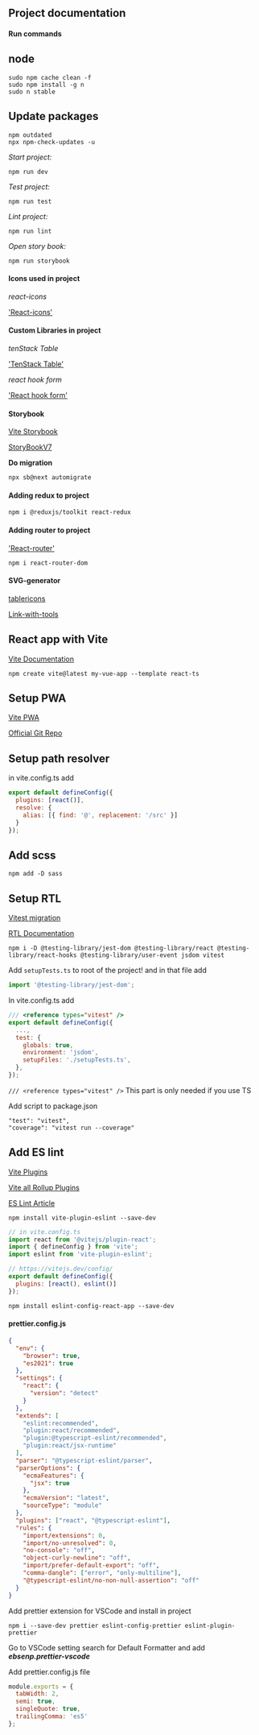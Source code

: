 ## Project documentation

#### Run commands

## node

```console
sudo npm cache clean -f
sudo npm install -g n
sudo n stable
```

## Update packages

```console
npm outdated
npx npm-check-updates -u
```

_Start project:_

```console
npm run dev
```

_Test project:_

```console
npm run test
```

_Lint project:_

```console
npm run lint
```

_Open story book:_

```console
npm run storybook
```

#### Icons used in project

_react-icons_

['React-icons'](https://react-icons.github.io/react-icons/icons?name=ri)

#### Custom Libraries in project

_tenStack Table_

['TenStack Table'](https://tanstack.com/table/v8/docs/guide/installation)

_react hook form_

['React hook form'](https://react-hook-form.com/)

#### Storybook

[Vite Storybook](https://storybook.js.org/docs/react/builders/vite)

[StoryBookV7](https://github.com/storybookjs/storybook/issues/18923)

**Do migration**

```console
npx sb@next automigrate
```

#### Adding redux to project

```console
npm i @reduxjs/toolkit react-redux
```

#### Adding router to project

['React-router'](https://reactrouter.com/en/v6.3.0/getting-started/concepts)

```console
npm i react-router-dom
```

#### SVG-generator

[tablericons](https://tablericons.com/)

[Link-with-tools](https://www.smashingmagazine.com/2021/03/svg-generators/)

## React app with Vite

[Vite Documentation](https://vitejs.dev/guide/)

```code
npm create vite@latest my-vue-app --template react-ts
```

## Setup PWA

[Vite PWA](https://vite-pwa-org.netlify.app/guide/register-service-worker.html)

[Official Git Repo](https://github.com/vite-pwa/vite-plugin-pwa)

## Setup path resolver

in vite.config.ts add

```js
export default defineConfig({
  plugins: [react()],
  resolve: {
    alias: [{ find: '@', replacement: '/src' }]
  }
});
```

## Add scss

```code
npm add -D sass
```

## Setup RTL

[Vitest migration](https://willcodefor.beer/posts/vitest)

[RTL Documentation](https://testing-library.com/docs/react-testing-library/setup)

```code
npm i -D @testing-library/jest-dom @testing-library/react @testing-library/react-hooks @testing-library/user-event jsdom vitest
```

Add `setupTests.ts` to root of the project! and in that file add

```js
import '@testing-library/jest-dom';
```

In vite.config.ts add

```js
/// <reference types="vitest" />
export default defineConfig({
  ...,
  test: {
    globals: true,
    environment: 'jsdom',
    setupFiles: './setupTests.ts',
  },
});
```

`/// <reference types="vitest" />` This part is only needed if you use TS

Add script to package.json

```code
"test": "vitest",
"coverage": "vitest run --coverage"
```

## Add ES lint

[Vite Plugins](https://vitejs.dev/guide/api-plugin.html#rollup-plugin-compatibility)

[Vite all Rollup Plugins](https://vite-rollup-plugins.patak.dev/)

[ES Lint Article](https://www.robinwieruch.de/vite-eslint/)

```console
npm install vite-plugin-eslint --save-dev
```

```js
// in vite.config.ts
import react from '@vitejs/plugin-react';
import { defineConfig } from 'vite';
import eslint from 'vite-plugin-eslint';

// https://vitejs.dev/config/
export default defineConfig({
  plugins: [react(), eslint()]
});
```

```console
npm install eslint-config-react-app --save-dev
```

#### prettier.config.js

```json
{
  "env": {
    "browser": true,
    "es2021": true
  },
  "settings": {
    "react": {
      "version": "detect"
    }
  },
  "extends": [
    "eslint:recommended",
    "plugin:react/recommended",
    "plugin:@typescript-eslint/recommended",
    "plugin:react/jsx-runtime"
  ],
  "parser": "@typescript-eslint/parser",
  "parserOptions": {
    "ecmaFeatures": {
      "jsx": true
    },
    "ecmaVersion": "latest",
    "sourceType": "module"
  },
  "plugins": ["react", "@typescript-eslint"],
  "rules": {
    "import/extensions": 0,
    "import/no-unresolved": 0,
    "no-console": "off",
    "object-curly-newline": "off",
    "import/prefer-default-export": "off",
    "comma-dangle": ["error", "only-multiline"],
    "@typescript-eslint/no-non-null-assertion": "off"
  }
}
```

Add prettier extension for VSCode and install in project

```console
npm i --save-dev prettier eslint-config-prettier eslint-plugin-prettier
```

Go to VSCode setting search for Default Formatter and add **_ebsenp.prettier-vscode_**

Add prettier.config.js file

```js
module.exports = {
  tabWidth: 2,
  semi: true,
  singleQuote: true,
  trailingComma: 'es5'
};
```
